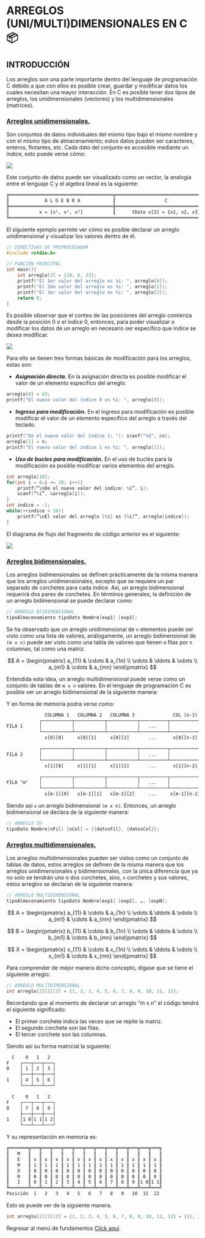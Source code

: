 # ARREGLOS (UNI/MULTI)DIMENSIONALES EN C :package:

## INTRODUCCIÓN

Los arreglos son una parte importante dentro del lenguaje de programación C debido a que con ellos es posible crear, guardar y modificar datos los cuales necesitan una mayor interacción. En C es posible tener dos tipos de arreglos, los unidimensionales (vectores) y los multidimensionales (matrices).

### <a href="18 - 01 - arregloUnidimensional.c">Arreglos unidimensionales.</a>

Son conjuntos de datos individuales del mismo tipo bajo el mismo nombre y con el mismo tipo de almacenamiento; estos datos pueden ser caracteres, enteros, flotantes, etc. Cada dato del conjunto es accesible mediante un índice, esto puede verse cómo:

<div> <img src="../../../imgs/01 - Lenguaje C/01 - FundamentosDeProgramacion/18 - Arreglos/01 - RecorridoArreglo.png"> </div>

Este conjunto de datos puede ser visualizado como un vector, la analogía entre el lenguaje C y el algebra lineal es la siguiente:

```txt
╔══════════════════════════════════════╦════════════════════════════════════╗
║             Á L G E B R A            ║                  C                 ║
╠══════════════════════════════════════╬════════════════════════════════════╣
║           x = [x¹, x², x³]           ║      tDato x[3] = {x1, x2, x3}     ║
╚═══════════════════════════════════════════════════════════════════════════╝
```

El siguiente ejemplo permite ver cómo es posible declarar un arreglo unidimensional y visualizar los valores dentro de él.

```C
// DIRECTIVAS DE PREPROCESADOR
#include <stdio.h>

// FUNCIÓN PRINCIPAL
int main(){
    int arreglo[3] = {10, 6, 23};
    printf("El 1er valor del arreglo es %i: ", arreglo[0]);
    printf("El 2do valor del arreglo es %i: ", arreglo[1]);
    printf("El 3er valor del arreglo es %i: ", arreglo[2]);
    return 0;
}
```

Es posible observar que el conteo de las posiciones del arreglo comienza desde la posición 0 o el índice 0, entonces, para poder visualizar o modificar los datos de un arreglo en necesario ser específico que índice se desea modificar.

<div> <img src="../../../imgs/01 - Lenguaje C/01 - FundamentosDeProgramacion/18 - Arreglos/02 - RecorridoArreglo.png"> </div>

Para ello se tienen tres formas básicas de modificación para los arreglos, estas son:

- **_Asignación directa._** En la asignación directa es posible modificar el valor de un elemento específico del arreglo.

```C
arreglo[0] = 63;
printf("El nuevo valor del índice 0 es %i: ", arreglo[0]);
```

- **_Ingreso para modificación._** En el ingreso para modificación es posible modificar el valor de un elemento específico del arreglo a través del teclado.

```C
printf("De el nuevo valor del índice 1: "); scanf("%d", &n);
arreglo[1] = n;
printf("El nuevo valor del índice 1 es %i: ", arreglo[1]);
```

- **_Uso de bucles para modificación._** En el uso de bucles para la modificación es posible modificar varios elementos del arreglo.

```C
int arreglo[10];
for(int i = 0;i <= 10; i++){
    printf(“\nDe el nuevo valor del indice: %i”, i);
    scanf(“%i”, &arreglo[i]);
}
int indice = -1;
while(++indice < 10){
    printf(“\nEl valor del arreglo [%i] es [%i]”, arreglo[indice]);
}
```

El diagrama de flujo del fragmento de código anterior es el siguiente:

<div> <img src="../../../imgs/01 - Lenguaje C/01 - FundamentosDeProgramacion/18 - Arreglos/03 - DiagramaFlujoBucleParaModificacion.png"> </div>

### <a href="18 - 02 - arregloBidimensional.c">Arreglos bidimensionales.</a>

Los arreglos bidimensionales se definen prácticamente de la misma manera que los arreglos unidimensionales, excepto que se requiere un par separado de corchetes para cada índice. Así, un arreglo bidimensional requerirá dos pares de corchetes.
En términos generales, la definición de un arreglo bidimensional se puede declarar como:

```C
// ARREGLO BIIDIMENSIONAL
tipoAlmacenamiento tipoDato Nombre[exp1] [exp2];
```

Se ha observado que un arreglo unidimensional de `n` elementos puede ser visto como una lista de valores, análogamente, un arreglo bidimensional de `(m x n)` puede ser visto como una tabla de valores que tienen `m` filas por `n` columnas, tal como una matriz.

$$
  A = \begin{pmatrix}
  a_{11} & \cdots & a_{1n} \\
  \vdots & \ddots & \vdots \\
  a_{m1} & \cdots & a_{mn}
  \end{pmatrix}
$$

Entendida esta idea, un arreglo multidimensional puede verse como un conjunto de tablas de `m x n` valores.
En el lenguaje de programación C es posible ver un arreglo bidimensional de la siguiente manera:

Y en forma de memoria podra verse como:

```txt
              COLUMNA 1   COLUMNA 2   COLUMNA 3              COL (n-1)    Col "n"
            ┌───────────┬───────────┬───────────┬──────────┬───────────┬───────────┐
FILA 1      │           │           │           │   ...    │           │           │
            └───────────┴───────────┴───────────┴──────────┴───────────┴───────────┘
              x[0][0]     x[0][1]     x[0][2]       ...      x[0][n-2]   x[0][n-1]

            ┌───────────┬───────────┬───────────┬──────────┬───────────┬───────────┐
FILA 2      │           │           │           │   ...    │           │           │
            └───────────┴───────────┴───────────┴──────────┴───────────┴───────────┘
              x[1][0]     x[1][1]     x[1][2]       ...      x[1][n-2]   x[1][n-1]

            ┌───────────┬───────────┬───────────┬──────────┬───────────┬───────────┐
FILA "m"    │           │           │           │   ...    │           │           │
            └───────────┴───────────┴───────────┴──────────┴───────────┴───────────┘
              x[m-1][0]   x[m-1][1]   x[m-1][2]     ...     x[m-1][n-2]  x[m-1][n-1]
```

Siendo así `x` un arreglo bidimensional `(m x n)`.
Entonces, un arreglo bidimensional se declara de la siguiente manera:

```C
// ARREGLO 2D
tipoDato Nombre[nFil] [nCol] = {{datosFil}, {datosCol}};
```

### <a href="18 - 03 - arregloMultidimensional.c">Arreglos multidimensionales.</a>

Los arreglos multidimensionales pueden ser vistos como un conjunto de tablas de datos, estos arreglos se definen de la misma manera que los arreglos unidimensionales y bidimensionales, con la única diferencia que ya no solo se tendrán uno o dos corchetes, sino, `n` corchetes y sus valores, estos arreglos se declaran de la siguiente manera:

```C
// ARREGLO MULTIDIMENSIONAL
tipoAlmacenamiento tipoDato Nombre[exp1] [exp2], …, [expN];
```

$$
A = \begin{pmatrix}
a_{11} & \cdots & a_{1n} \\
\vdots & \ddots & \vdots \\
a_{m1} & \cdots & a_{mn}
\end{pmatrix}
$$

$$
B = \begin{pmatrix}
b_{11} & \cdots & b_{1n} \\
\vdots & \ddots & \vdots \\
b_{m1} & \cdots & b_{mn}
\end{pmatrix}
$$

$$
X = \begin{pmatrix}
x_{11} & \cdots & x_{1n} \\
\vdots & \ddots & \vdots \\
x_{m1} & \cdots & x_{mn}
\end{pmatrix}
$$

Para comprender de mejor manera dicho concepto, dígase que se tiene el siguiente arreglo:

```C
// ARREGLO MULTIDIMENSIONAL
int arreglo[2][2][3] = {1, 2, 3, 4, 5, 6, 7, 8, 9, 10, 11, 12};
```

Recordando que al momento de declarar un arreglo “m x n” el código tendrá el siguiente significado:

- El primer corchete indica las veces que se repite la matriz.
- El segundo corchete son las filas.
- El tercer corchete son las columnas.

Siendo así su forma matricial la siguiente:

```txt
  C    0   1   2
F    ┌───┬───┬───┐
0    │ 1 │ 2 │ 3 │
     ├───┼───┼───┤
1    │ 4 │ 5 │ 6 │
     └───┴───┴───┘

  C    0   1   2
F    ┌───┬───┬───┐
0    │ 7 │ 8 │ 9 │
     ├───┼───┼───┤
1    │1 0│1 1│1 2│
     └───┴───┴───┘
```

Y su representación en memoria es:

```txt
╔═══════╦═══╦═══╦═══╦═══╦═══╦═══╦═══╦═══╦═══╦═══╦═══╦═══╗
║   M   ║   ║   ║   ║   ║   ║   ║   ║   ║   ║   ║   ║   ║
║   E   ║ x ║ x ║ x ║ x ║ x ║ x ║ x ║ x ║ x ║ x ║ x ║ x ║
║   M   ║ 1 ║ 1 ║ 1 ║ 1 ║ 1 ║ 1 ║ 1 ║ 1 ║ 1 ║ 1 ║ 1 ║ 1 ║
║   O   ║ 0 ║ 0 ║ 0 ║ 0 ║ 0 ║ 0 ║ 0 ║ 0 ║ 0 ║ 0 ║ 0 ║ 0 ║
║   R   ║ 0 ║ 0 ║ 0 ║ 0 ║ 0 ║ 0 ║ 0 ║ 0 ║ 0 ║ 0 ║ 0 ║ 0 ║
║   I   ║ 0 ║ 1 ║ 2 ║ 3 ║ 4 ║ 5 ║ 6 ║ 7 ║ 8 ║ 9 ║1 0║1 1║
╚═══════╩═══╩═══╩═══╩═══╩═══╩═══╩═══╩═══╩═══╩═══╩═══╩═══╝
Posición  1   2   3   4   5   6   7   8   9   10  11  12 
```

Esto se puede ver de la siguiente manera.

```C
int arreglo[2][3][3] = {1, 2, 3, 4, 5, 6, 7, 8, 9, 10, 11, 12} = {{1, 2, 3}, {4, 5, 6}, {7, 8, 9}, {10, 11, 12}};
```

Regresar al menú de fundamentos <a href="../../01 - FundamentosDeProgramacion/00 - Fundamentos.md">Click aquí</a>.
